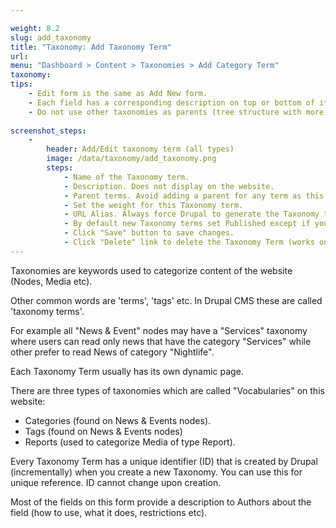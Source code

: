 ```yaml
---

weight: 8.2
slug: add_taxonomy
title: "Taxonomy: Add Taxonomy Term"
url: 
menu: "Dashboard > Content > Taxonomies > Add Category Term"
taxonomy: 
tips:
    - Edit form is the same as Add New form.
    - Each field has a corresponding description on top or bottom of it. Read this before entering values to the field.
    - Do not use other taxonomies as parents (tree structure with more than one levels hierarchy). This will break the dynamic lists or/and the dynamic menus.
    
screenshot_steps:
    -
        header: Add/Edit taxonomy term (all types)
        image: /data/taxonomy/add_taxonomy.png
        steps:
            - Name of the Taxonomy term.
            - Description. Does not display on the website.
            - Parent terms. Avoid adding a parent for any term as this may break dynamic menus and lists.
            - Set the weight for this Taxonomy term.
            - URL Alias. Always force Drupal to generate the Taxonomy term path aliases because many paths are used as page variables.
            - By default new Taxonomy terms set Published except if you uncheck this field.
            - Click "Save" button to save changes.
            - Click "Delete" link to delete the Taxonomy Term (works on edit form only). Use with caution.
---
```


Taxonomies are keywords used to categorize content of the website (Nodes, Media etc).

Other common words are 'terms', 'tags' etc. In Drupal CMS these are called 'taxonomy terms'.

For example all "News & Event" nodes may have a "Services" taxonomy where users can read only news that have 
the category "Services" while other prefer to read News of category "Nightlife".

Each Taxonomy Term usually has its own dynamic page.


There are three types of taxonomies which are called "Vocabularies" on this website:

- Categories (found on News & Events nodes).
- Tags (found on News & Events nodes)
- Reports (used to categorize Media of type Report).

Every Taxonomy Term has a unique identifier (ID) that is created by Drupal (incrementally) when you create a new Taxonomy. 
You can use this for unique reference. ID cannot change upon creation.

Most of the fields on this form provide a description to Authors about the field (how to use, what it does, restrictions etc).
